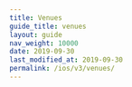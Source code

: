 ```yaml
---
title: Venues
guide_title: venues
layout: guide
nav_weight: 10000
date: 2019-09-30
last_modified_at: 2019-09-30
permalink: /ios/v3/venues/
---
```

